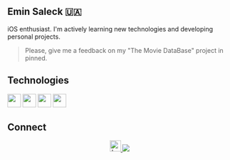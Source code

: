 

## Emin Saleck 🇺🇦

iOS enthusiast. I'm actively learning new technologies and developing personal projects.


>Please, give me a feedback on my "The Movie DataBase" project in pinned.

## Technologies
<p>
<img height="30" src="https://www.vectorlogo.zone/logos/swift/swift-icon.svg" />
<img height="30" src="https://www.vectorlogo.zone/logos/git-scm/git-scm-icon.svg" />
  <img height="30" src="https://www.vectorlogo.zone/logos/java/java-icon.svg" />
<img height="30" src="https://www.vectorlogo.zone/logos/mysql/mysql-icon.svg" />
</p>

## Connect

<p align="center">
    <a href="https://www.linkedin.com/in/eminsaleck1001/" target="_blank"> 
   <img align="" alt="Leonardo's LinkedIn" width="25px" src="https://www.vectorlogo.zone/logos/linkedin/linkedin-icon.svg" /> 
    <a href="mailto:contact@iamludal.fr">
        <img src="https://img.shields.io/badge/mail-%23ff4343.svg?&style=for-the-badge&logo=gmail&logoColor=white" />
    </a>
</p>

